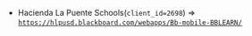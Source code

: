  - Hacienda La Puente Schools(`client_id=2698`) => [`https://hlpusd.blackboard.com/webapps/Bb-mobile-BBLEARN/`](https://hlpusd.blackboard.com/webapps/Bb-mobile-BBLEARN/)

